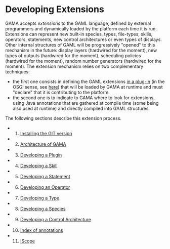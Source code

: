 # Developing Extensions



GAMA accepts _extensions_ to the GAML language, defined by external programmers and dynamically loaded by the platform each time it is run. Extensions can represent new built-in species, types, file-types, skills, operators, statements, new control architectures or even types of displays. Other internal structures of GAML will be progressively "opened" to this mechanism in the future: display layers (hardwired for the moment), new types of outputs (hardwired for the moment), scheduling policies (hardwired for the moment), random number generators (hardwired for the moment).
The extension mechanism relies on two complementary techniques:
  * the first one consists in defining the GAML extensions [in a plug-in](G__DevelopingPlugins) (in the OSGI sense, see [here](http://www.eclipse.org/equinox/)) that will be loaded by GAMA at runtime and must "declare" that it is contributing to the platform.
  * the second one is to indicate to GAMA where to look for extensions, using Java annotations that are gathered at compile time (some being also used at runtime) and directly compiled into GAML structures.

The following sections describe this extension process.

  * 1. [Installing the GIT version](G__InstallingGitVersion)
  * 2. [Architecture of GAMA](G__GamaArchitecture)
  * 3. [Developing a Plugin](G__DevelopingPlugins)
  * 4. [Developing a Skill](G__DevelopingSkills)
  * 5. [Developing a Statement](G__DevelopingStatements)
  * 6. [Developing an Operator](G__DevelopingOperators)
  * 7. [Developing a Type](G__DevelopingTypes)
  * 8. [Developing a Species](G__DevelopingSpecies)
  * 9. [Developing a Control Architecture](G__DevelopingControlArchitectures)
  * 10. [Index of annotations](G__DevelopingIndexAnnotations)
  * 11. [IScope](G__DevelopingIScope)